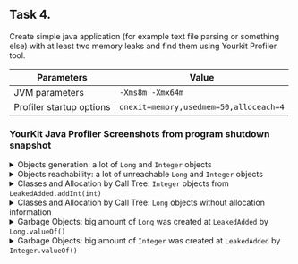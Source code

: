 ## Task 4. 
Create simple java application (for example text file parsing or something else) with at least two memory leaks and find them using Yourkit Profiler tool.

| Parameters     | Value |
| -------------- | --------------------------- |
| JVM parameters | <code>-Xms8m -Xmx64m</code> |
| Profiler startup options | <code>onexit=memory,usedmem=50,alloceach=4</code> |

### YourKit Java Profiler Screenshots from program shutdown snapshot
<details>
  <summary>
    Objects generation: a lot of <code>Long</code> and <code>Integer</code> objects
  </summary>
  <img src="https://github.com/shaart/EPAM-JavaCore/blob/master/Projects/src/tasks/task4/screenshots/1.png">
</details>
<details>
  <summary>
    Objects reachability: a lot of unreachable <code>Long</code> and <code>Integer</code> objects
  </summary>
  <img src="https://github.com/shaart/EPAM-JavaCore/blob/master/Projects/src/tasks/task4/screenshots/2.png">
</details>
<details>
  <summary>
    Classes and Allocation by Call Tree: <code>Integer</code> objects from <code>LeakedAdded.addInt(int)</code>
  </summary>
  <img src="https://github.com/shaart/EPAM-JavaCore/blob/master/Projects/src/tasks/task4/screenshots/3.png">
</details>
<details>
  <summary>
    Classes and Allocation by Call Tree: <code>Long</code> objects without allocation information
  </summary>
  <img src="https://github.com/shaart/EPAM-JavaCore/blob/master/Projects/src/tasks/task4/screenshots/4.png">
</details>
<details>
  <summary>
    Garbage Objects: big amount of <code>Long</code> was created at <code>LeakedAdded</code> by <code>Long.valueOf()</code>
  </summary>
  <img src="https://github.com/shaart/EPAM-JavaCore/blob/master/Projects/src/tasks/task4/screenshots/5.png">
</details>
<details>
  <summary>
    Garbage Objects: big amount of <code>Integer</code> was created at <code>LeakedAdded</code> by <code>Integer.valueOf()</code>
  </summary>
  <img src="https://github.com/shaart/EPAM-JavaCore/blob/master/Projects/src/tasks/task4/screenshots/6.png">
</details>
